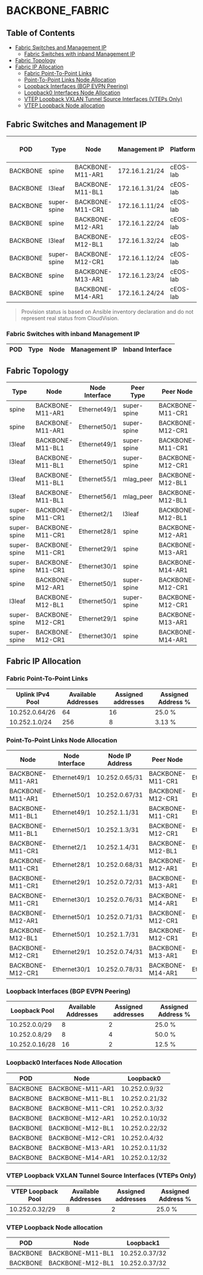 # BACKBONE_FABRIC

## Table of Contents

- [Fabric Switches and Management IP](#fabric-switches-and-management-ip)
  - [Fabric Switches with inband Management IP](#fabric-switches-with-inband-management-ip)
- [Fabric Topology](#fabric-topology)
- [Fabric IP Allocation](#fabric-ip-allocation)
  - [Fabric Point-To-Point Links](#fabric-point-to-point-links)
  - [Point-To-Point Links Node Allocation](#point-to-point-links-node-allocation)
  - [Loopback Interfaces (BGP EVPN Peering)](#loopback-interfaces-bgp-evpn-peering)
  - [Loopback0 Interfaces Node Allocation](#loopback0-interfaces-node-allocation)
  - [VTEP Loopback VXLAN Tunnel Source Interfaces (VTEPs Only)](#vtep-loopback-vxlan-tunnel-source-interfaces-vteps-only)
  - [VTEP Loopback Node allocation](#vtep-loopback-node-allocation)

## Fabric Switches and Management IP

| POD | Type | Node | Management IP | Platform | Provisioned in CloudVision | Serial Number |
| --- | ---- | ---- | ------------- | -------- | -------------------------- | ------------- |
| BACKBONE | spine | BACKBONE-M11-AR1 | 172.16.1.21/24 | cEOS-lab | Provisioned | - |
| BACKBONE | l3leaf | BACKBONE-M11-BL1 | 172.16.1.31/24 | cEOS-lab | Provisioned | - |
| BACKBONE | super-spine | BACKBONE-M11-CR1 | 172.16.1.11/24 | cEOS-lab | Provisioned | - |
| BACKBONE | spine | BACKBONE-M12-AR1 | 172.16.1.22/24 | cEOS-lab | Provisioned | - |
| BACKBONE | l3leaf | BACKBONE-M12-BL1 | 172.16.1.32/24 | cEOS-lab | Provisioned | - |
| BACKBONE | super-spine | BACKBONE-M12-CR1 | 172.16.1.12/24 | cEOS-lab | Provisioned | - |
| BACKBONE | spine | BACKBONE-M13-AR1 | 172.16.1.23/24 | cEOS-lab | Provisioned | - |
| BACKBONE | spine | BACKBONE-M14-AR1 | 172.16.1.24/24 | cEOS-lab | Provisioned | - |

> Provision status is based on Ansible inventory declaration and do not represent real status from CloudVision.

### Fabric Switches with inband Management IP

| POD | Type | Node | Management IP | Inband Interface |
| --- | ---- | ---- | ------------- | ---------------- |

## Fabric Topology

| Type | Node | Node Interface | Peer Type | Peer Node | Peer Interface |
| ---- | ---- | -------------- | --------- | ----------| -------------- |
| spine | BACKBONE-M11-AR1 | Ethernet49/1 | super-spine | BACKBONE-M11-CR1 | Ethernet27/1 |
| spine | BACKBONE-M11-AR1 | Ethernet50/1 | super-spine | BACKBONE-M12-CR1 | Ethernet27/1 |
| l3leaf | BACKBONE-M11-BL1 | Ethernet49/1 | super-spine | BACKBONE-M11-CR1 | Ethernet1/1 |
| l3leaf | BACKBONE-M11-BL1 | Ethernet50/1 | super-spine | BACKBONE-M12-CR1 | Ethernet1/1 |
| l3leaf | BACKBONE-M11-BL1 | Ethernet55/1 | mlag_peer | BACKBONE-M12-BL1 | Ethernet55/1 |
| l3leaf | BACKBONE-M11-BL1 | Ethernet56/1 | mlag_peer | BACKBONE-M12-BL1 | Ethernet56/1 |
| super-spine | BACKBONE-M11-CR1 | Ethernet2/1 | l3leaf | BACKBONE-M12-BL1 | Ethernet49/1 |
| super-spine | BACKBONE-M11-CR1 | Ethernet28/1 | spine | BACKBONE-M12-AR1 | Ethernet49/1 |
| super-spine | BACKBONE-M11-CR1 | Ethernet29/1 | spine | BACKBONE-M13-AR1 | Ethernet49/1 |
| super-spine | BACKBONE-M11-CR1 | Ethernet30/1 | spine | BACKBONE-M14-AR1 | Ethernet49/1 |
| spine | BACKBONE-M12-AR1 | Ethernet50/1 | super-spine | BACKBONE-M12-CR1 | Ethernet28/1 |
| l3leaf | BACKBONE-M12-BL1 | Ethernet50/1 | super-spine | BACKBONE-M12-CR1 | Ethernet2/1 |
| super-spine | BACKBONE-M12-CR1 | Ethernet29/1 | spine | BACKBONE-M13-AR1 | Ethernet50/1 |
| super-spine | BACKBONE-M12-CR1 | Ethernet30/1 | spine | BACKBONE-M14-AR1 | Ethernet50/1 |

## Fabric IP Allocation

### Fabric Point-To-Point Links

| Uplink IPv4 Pool | Available Addresses | Assigned addresses | Assigned Address % |
| ---------------- | ------------------- | ------------------ | ------------------ |
| 10.252.0.64/26 | 64 | 16 | 25.0 % |
| 10.252.1.0/24 | 256 | 8 | 3.13 % |

### Point-To-Point Links Node Allocation

| Node | Node Interface | Node IP Address | Peer Node | Peer Interface | Peer IP Address |
| ---- | -------------- | --------------- | --------- | -------------- | --------------- |
| BACKBONE-M11-AR1 | Ethernet49/1 | 10.252.0.65/31 | BACKBONE-M11-CR1 | Ethernet27/1 | 10.252.0.64/31 |
| BACKBONE-M11-AR1 | Ethernet50/1 | 10.252.0.67/31 | BACKBONE-M12-CR1 | Ethernet27/1 | 10.252.0.66/31 |
| BACKBONE-M11-BL1 | Ethernet49/1 | 10.252.1.1/31 | BACKBONE-M11-CR1 | Ethernet1/1 | 10.252.1.0/31 |
| BACKBONE-M11-BL1 | Ethernet50/1 | 10.252.1.3/31 | BACKBONE-M12-CR1 | Ethernet1/1 | 10.252.1.2/31 |
| BACKBONE-M11-CR1 | Ethernet2/1 | 10.252.1.4/31 | BACKBONE-M12-BL1 | Ethernet49/1 | 10.252.1.5/31 |
| BACKBONE-M11-CR1 | Ethernet28/1 | 10.252.0.68/31 | BACKBONE-M12-AR1 | Ethernet49/1 | 10.252.0.69/31 |
| BACKBONE-M11-CR1 | Ethernet29/1 | 10.252.0.72/31 | BACKBONE-M13-AR1 | Ethernet49/1 | 10.252.0.73/31 |
| BACKBONE-M11-CR1 | Ethernet30/1 | 10.252.0.76/31 | BACKBONE-M14-AR1 | Ethernet49/1 | 10.252.0.77/31 |
| BACKBONE-M12-AR1 | Ethernet50/1 | 10.252.0.71/31 | BACKBONE-M12-CR1 | Ethernet28/1 | 10.252.0.70/31 |
| BACKBONE-M12-BL1 | Ethernet50/1 | 10.252.1.7/31 | BACKBONE-M12-CR1 | Ethernet2/1 | 10.252.1.6/31 |
| BACKBONE-M12-CR1 | Ethernet29/1 | 10.252.0.74/31 | BACKBONE-M13-AR1 | Ethernet50/1 | 10.252.0.75/31 |
| BACKBONE-M12-CR1 | Ethernet30/1 | 10.252.0.78/31 | BACKBONE-M14-AR1 | Ethernet50/1 | 10.252.0.79/31 |

### Loopback Interfaces (BGP EVPN Peering)

| Loopback Pool | Available Addresses | Assigned addresses | Assigned Address % |
| ------------- | ------------------- | ------------------ | ------------------ |
| 10.252.0.0/29 | 8 | 2 | 25.0 % |
| 10.252.0.8/29 | 8 | 4 | 50.0 % |
| 10.252.0.16/28 | 16 | 2 | 12.5 % |

### Loopback0 Interfaces Node Allocation

| POD | Node | Loopback0 |
| --- | ---- | --------- |
| BACKBONE | BACKBONE-M11-AR1 | 10.252.0.9/32 |
| BACKBONE | BACKBONE-M11-BL1 | 10.252.0.21/32 |
| BACKBONE | BACKBONE-M11-CR1 | 10.252.0.3/32 |
| BACKBONE | BACKBONE-M12-AR1 | 10.252.0.10/32 |
| BACKBONE | BACKBONE-M12-BL1 | 10.252.0.22/32 |
| BACKBONE | BACKBONE-M12-CR1 | 10.252.0.4/32 |
| BACKBONE | BACKBONE-M13-AR1 | 10.252.0.11/32 |
| BACKBONE | BACKBONE-M14-AR1 | 10.252.0.12/32 |

### VTEP Loopback VXLAN Tunnel Source Interfaces (VTEPs Only)

| VTEP Loopback Pool | Available Addresses | Assigned addresses | Assigned Address % |
| ------------------ | ------------------- | ------------------ | ------------------ |
| 10.252.0.32/29 | 8 | 2 | 25.0 % |

### VTEP Loopback Node allocation

| POD | Node | Loopback1 |
| --- | ---- | --------- |
| BACKBONE | BACKBONE-M11-BL1 | 10.252.0.37/32 |
| BACKBONE | BACKBONE-M12-BL1 | 10.252.0.37/32 |
